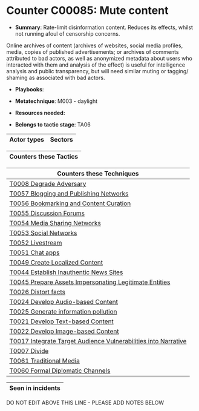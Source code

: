 # Counter C00085: Mute content

* **Summary**: Rate-limit disinformation content.  Reduces its effects, whilst not running afoul of censorship concerns.

Online archives of content (archives of websites, social media profiles, media, copies of published advertisements; or archives of comments attributed to bad actors, as well as anonymized metadata about users who interacted with them and analysis of the effect) is useful for intelligence analysis and public transparency, but will need similar muting or tagging/ shaming as associated with bad actors.

* **Playbooks**: 

* **Metatechnique**: M003 - daylight

* **Resources needed:** 

* **Belongs to tactic stage**: TA06


| Actor types | Sectors |
| ----------- | ------- |



| Counters these Tactics |
| ---------------------- |



| Counters these Techniques |
| ------------------------- |
| [T0008 Degrade Adversary](../generated_pages/techniques/T0008.md) |
| [T0057 Blogging and Publishing Networks](../generated_pages/techniques/T0057.md) |
| [T0056 Bookmarking and Content Curation](../generated_pages/techniques/T0056.md) |
| [T0055 Discussion Forums](../generated_pages/techniques/T0055.md) |
| [T0054 Media Sharing Networks](../generated_pages/techniques/T0054.md) |
| [T0053  Social Networks](../generated_pages/techniques/T0053.md) |
| [T0052 Livestream](../generated_pages/techniques/T0052.md) |
| [T0051 Chat apps](../generated_pages/techniques/T0051.md) |
| [T0049 Create Localized Content](../generated_pages/techniques/T0049.md) |
| [T0044 Establish Inauthentic News Sites](../generated_pages/techniques/T0044.md) |
| [T0045 Prepare Assets Impersonating Legitimate Entities](../generated_pages/techniques/T0045.md) |
| [T0026 Distort facts](../generated_pages/techniques/T0026.md) |
| [T0024 Develop Audio-based Content](../generated_pages/techniques/T0024.md) |
| [T0025 Generate information pollution](../generated_pages/techniques/T0025.md) |
| [T0021 Develop Text-based Content](../generated_pages/techniques/T0021.md) |
| [T0022 Develop Image-based Content](../generated_pages/techniques/T0022.md) |
| [T0017 Integrate Target Audience Vulnerabilities into Narrative](../generated_pages/techniques/T0017.md) |
| [T0007 Divide](../generated_pages/techniques/T0007.md) |
| [T0061 Traditional Media](../generated_pages/techniques/T0061.md) |
| [T0060 Formal Diplomatic Channels](../generated_pages/techniques/T0060.md) |



| Seen in incidents |
| ----------------- |


DO NOT EDIT ABOVE THIS LINE - PLEASE ADD NOTES BELOW